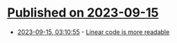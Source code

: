 # [Published on 2023-09-15](index.md)

* [2023-09-15, 03:10:55](https://lobste.rs/s/udgtcx/linear_code_is_more_readable) - [Linear code is more readable](https://blog.separateconcerns.com/2023-09-11-linear-code.html)
